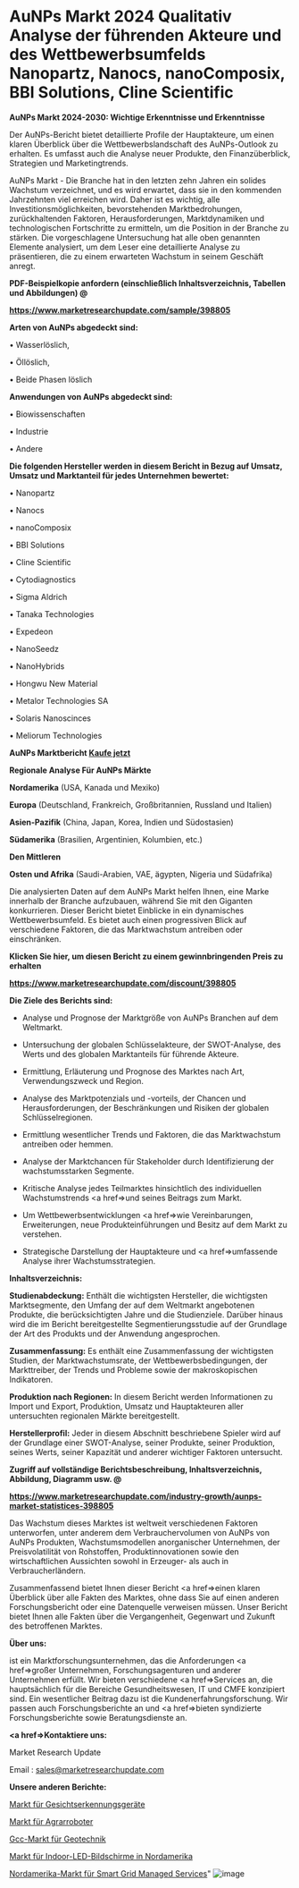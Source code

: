 # AuNPs Markt 2024 Qualitativ Analyse der führenden Akteure und des Wettbewerbsumfelds Nanopartz, Nanocs, nanoComposix, BBI Solutions, Cline Scientific

<strong>AuNPs Markt 2024-2030: Wichtige Erkenntnisse und Erkenntnisse</strong>

Der AuNPs-Bericht bietet detaillierte Profile der Hauptakteure, um einen klaren Überblick über die Wettbewerbslandschaft des AuNPs-Outlook zu erhalten. Es umfasst auch die Analyse neuer Produkte, den Finanzüberblick, Strategien und Marketingtrends.

AuNPs Markt - Die Branche hat in den letzten zehn Jahren ein solides Wachstum verzeichnet, und es wird erwartet, dass sie in den kommenden Jahrzehnten viel erreichen wird. Daher ist es wichtig, alle Investitionsmöglichkeiten, bevorstehenden Marktbedrohungen, zurückhaltenden Faktoren, Herausforderungen, Marktdynamiken und technologischen Fortschritte zu ermitteln, um die Position in der Branche zu stärken. Die vorgeschlagene Untersuchung hat alle oben genannten Elemente analysiert, um dem Leser eine detaillierte Analyse zu präsentieren, die zu einem erwarteten Wachstum in seinem Geschäft anregt.



<strong><b>PDF-Beispielkopie anfordern (einschließlich Inhaltsverzeichnis, Tabellen und Abbildungen) @ </b></strong>

<strong><a href=https://www.marketresearchupdate.com/sample/398805>

<strong>https://www.marketresearchupdate.com/sample/398805</u></a></strong></strong>



<strong>Arten von AuNPs abgedeckt sind:</strong>

• Wasserlöslich,

• Öllöslich,

• Beide Phasen löslich



<strong>Anwendungen von AuNPs abgedeckt sind:</strong>

• Biowissenschaften

• Industrie

• Andere



<strong>Die folgenden Hersteller werden in diesem Bericht in Bezug auf Umsatz, Umsatz und Marktanteil für jedes Unternehmen bewertet:</strong>

• Nanopartz

• Nanocs

• nanoComposix

• BBI Solutions

• Cline Scientific

• Cytodiagnostics

• Sigma Aldrich

• Tanaka Technologies

• Expedeon

• NanoSeedz

• NanoHybrids

• Hongwu New Material

• Metalor Technologies SA

• Solaris Nanoscinces

• Meliorum Technologies



<strong>AuNPs Marktbericht <a href=https://www.marketresearchupdate.com/buynow/398805>Kaufe jetzt</a></strong>



<strong>Regionale Analyse Für AuNPs Märkte</strong>



<strong>Nordamerika</strong> (USA, Kanada und Mexiko)



<strong>Europa</strong> (Deutschland, Frankreich, Großbritannien, Russland und Italien)



<strong>Asien-Pazifik</strong> (China, Japan, Korea, Indien und Südostasien)



<strong>Südamerika</strong> (Brasilien, Argentinien, Kolumbien, etc.)



<strong>Den Mittleren</strong> 

<strong>Osten und Afrika</strong> (Saudi-Arabien, VAE, ägypten, Nigeria und Südafrika)

Die analysierten Daten auf dem AuNPs Markt helfen Ihnen, eine Marke innerhalb der Branche aufzubauen, während Sie mit den Giganten konkurrieren. Dieser Bericht bietet Einblicke in ein dynamisches Wettbewerbsumfeld. Es bietet auch einen progressiven Blick auf verschiedene Faktoren, die das Marktwachstum antreiben oder einschränken.



<strong>Klicken Sie hier, um diesen Bericht zu einem gewinnbringenden Preis zu erhalten
</strong>

<strong><a href=https://www.marketresearchupdate.com/discount/398805>https://www.marketresearchupdate.com/discount/398805</b></u></strong></a>



<strong>Die Ziele des Berichts sind:</strong>

- Analyse und Prognose der Marktgröße von AuNPs Branchen auf dem Weltmarkt.

- Untersuchung der globalen Schlüsselakteure, der SWOT-Analyse, des Werts und des globalen Marktanteils für führende Akteure.

- Ermittlung, Erläuterung und Prognose des Marktes nach Art, Verwendungszweck und Region.

- Analyse des Marktpotenzials und -vorteils, der Chancen und Herausforderungen, der Beschränkungen und Risiken der globalen Schlüsselregionen.

- Ermittlung wesentlicher Trends und Faktoren, die das Marktwachstum antreiben oder hemmen.

- Analyse der Marktchancen für Stakeholder durch Identifizierung der wachstumsstarken Segmente.

- Kritische Analyse jedes Teilmarktes hinsichtlich des individuellen Wachstumstrends <a href=>und</a> seines Beitrags zum Markt.

- Um Wettbewerbsentwicklungen <a href=>wie</a> Vereinbarungen, Erweiterungen, neue Produkteinführungen und Besitz auf dem Markt zu verstehen.

- Strategische Darstellung der Hauptakteure und <a href=>umfas</a>sende Analyse ihrer Wachstumsstrategien.



<strong>Inhaltsverzeichnis:</strong>



<strong>Studienabdeckung:</strong> Enthält die wichtigsten Hersteller, die wichtigsten Marktsegmente, den Umfang der auf dem Weltmarkt angebotenen Produkte, die berücksichtigten Jahre und die Studienziele. Darüber hinaus wird die im Bericht bereitgestellte Segmentierungsstudie auf der Grundlage der Art des Produkts und der Anwendung angesprochen.



<strong>Zusammenfassung:</strong> Es enthält eine Zusammenfassung der wichtigsten Studien, der Marktwachstumsrate, der Wettbewerbsbedingungen, der Markttreiber, der Trends und Probleme sowie der makroskopischen Indikatoren.



<strong>Produktion nach Regionen:</strong> In diesem Bericht werden Informationen zu Import und Export, Produktion, Umsatz und Hauptakteuren aller untersuchten regionalen Märkte bereitgestellt.



<strong>Herstellerprofil:</strong> Jeder in diesem Abschnitt beschriebene Spieler wird auf der Grundlage einer SWOT-Analyse, seiner Produkte, seiner Produktion, seines Werts, seiner Kapazität und anderer wichtiger Faktoren untersucht.



<strong><b>Zugriff auf vollständige Berichtsbeschreibung, Inhaltsverzeichnis, Abbildung, Diagramm usw. @ </b></strong>

<strong><a href=https://www.marketresearchupdate.com/industry-growth/aunps-market-statistices-398805>https://www.marketresearchupdate.com/industry-growth/aunps-market-statistices-398805</a></strong>

Das Wachstum dieses Marktes ist weltweit verschiedenen Faktoren unterworfen, unter anderem dem Verbrauchervolumen von AuNPs von AuNPs Produkten, Wachstumsmodellen anorganischer Unternehmen, der Preisvolatilität von Rohstoffen, Produktinnovationen sowie den wirtschaftlichen Aussichten sowohl in Erzeuger- als auch in Verbraucherländern.

Zusammenfassend bietet Ihnen dieser Bericht <a href=>einen</a> klaren Überblick über alle Fakten des Marktes, ohne dass Sie auf einen anderen Forschungsbericht oder eine Datenquelle verweisen müssen. Unser Bericht bietet Ihnen alle Fakten über die Vergangenheit, Gegenwart und Zukunft des betroffenen Marktes.



<strong>Über uns:</strong>

 ist ein Marktforschungsunternehmen, das die Anforderungen <a href=>großer</a> Unternehmen, Forschungsagenturen und anderer Unternehmen erfüllt. Wir bieten verschiedene <a href=>Services</a> an, die hauptsächlich für die Bereiche Gesundheitswesen, IT und CMFE konzipiert sind. Ein wesentlicher Beitrag dazu ist die Kundenerfahrungsforschung. Wir passen auch Forschungsberichte an und <a href=>bieten</a> syndizierte Forschungsberichte sowie Beratungsdienste an.



<strong><a href=>Kontaktiere uns:</a></strong>

Market Research Update

Email : sales@marketresearchupdate.com



<strong>Unsere anderen Berichte:</strong>

<a href=https://www.linkedin.com/pulse/facial-recognition-devices-market-2023-size-growth>Markt für Gesichtserkennungsgeräte</a>

<a href=https://www.linkedin.com/pulse/agriculture-robots-market-future-scope-demands>Markt für Agrarroboter</a>

<a href=https://www.linkedin.com/pulse/gcc-geotechnical-engineering-market-outlooks>Gcc-Markt für Geotechnik</a>

<a href=https://www.linkedin.com/pulse/north-america-indoor-led-display-screen-market>Markt für Indoor-LED-Bildschirme in Nordamerika</a>

<a href=https://www.linkedin.com/pulse/north-america-smart-grid-managed-services-market>Nordamerika-Markt für Smart Grid Managed Services</a>"
![image](https://github.com/RushikeshRI/news24analysis/assets/164026548/7115a039-c81e-4862-90bd-e628072726a8)
